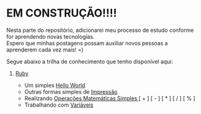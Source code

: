 # EM CONSTRUÇÃO!!!!

Nesta parte do repositório, adicionarei meu processo de estudo conforme for aprendendo novas tecnologias.<br />
Espero que minhas postagens possam auxiliar novos pessoas a aprenderem cada vez mais! =)

Segue abaixo a trilha de conhecimento que tenho disponível aqui:

  <ol>
  <li><a href="https://github.com/fabioluizregis/Descobrindo-e-Aprendendo/tree/master/Ruby">Ruby</a></li>
      <ul>
      <li>Um simples <a href="https://github.com/fabioluizregis/Descobrindo-e-Aprendendo/blob/master/Ruby/HelloWorld.rb">Hello World</a></li>
      <li>Outras formas simples de <a href="https://github.com/fabioluizregis/Descobrindo-e-Aprendendo/blob/master/Ruby/ImpressaoSimples.rb">Impressão</a></li>
      <li>Realizando <a href="https://github.com/fabioluizregis/Descobrindo-e-Aprendendo/blob/master/Ruby/OpecoesMatematicas.rb">Operações Matemáticas Simples </a>  [ + ]  [ - ]  [ * ]  [ / ]  [ % ]</li>
      <li>Trabalhando com <a href="https://github.com/fabioluizregis/Descobrindo-e-Aprendendo/blob/master/Ruby/Variaveis.rb">Variáveis</a></li>
      </ul> 
  </ol> 


